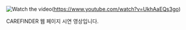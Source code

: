 ![Watch the video](https://img.youtube.com/vi/UkhAaEQs3go/maxresdefault.jpg)(https://www.youtube.com/watch?v=UkhAaEQs3go)

CAREFINDER 웹 페이지 시연 영상입니다.
